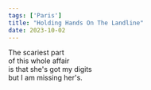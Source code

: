 ```yaml
---
tags: ['Paris']
title: "Holding Hands On The Landline"
date: 2023-10-02
---
```


The scariest part  
of this whole affair  
is that she's got my digits  
but I am missing her's.  
